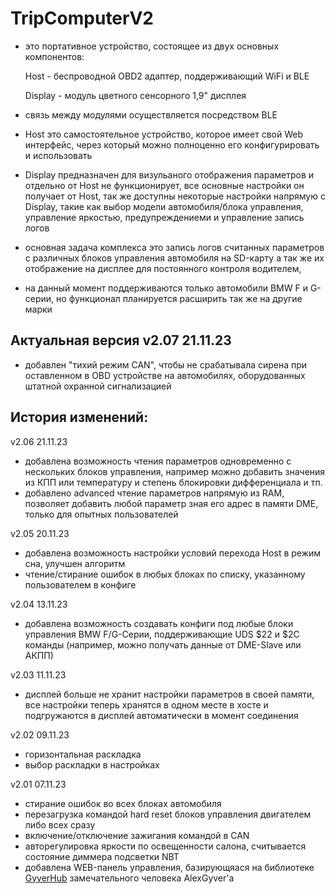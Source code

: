 # TripComputerV2
- это портативное устройство, состоящее из двух основных компонентов:

    Host - беспроводной OBD2 адаптер, поддерживающий WiFi и BLE
  
    Display - модуль цветного сенсорного 1,9" дисплея

- связь между модулями осуществляется посредством BLE
- Host это самостоятельное устройство, которое имеет свой Web интерфейс, через который можно полноценно его конфигурировать и использовать
- Display предназначен для визульаного отображения параметров и отдельно от Host не функционирует, все основные настройки он получает от Host, так же доступны некоторые настройки напрямую с Display, такие как выбор модели автомобиля/блока управления, управление яркостью, предупреждениеми и управление запись логов
- основная задача комплекса это запись логов считанных параметров с различных блоков управления автомобиля на SD-карту а так же их отображение на дисплее для постоянного контроля водителем,
- на данный момент поддерживаются только автомобили BMW F и G-серии, но функционал планируется расширить так же на другие марки

## Актуальная версия v2.07 21.11.23
- добавлен "тихий режим CAN", чтобы не срабатывала сирена при оставленном в OBD устройстве на автомобилях, оборудованных штатной охранной сигнализацией

## История изменений:

v2.06 21.11.23
- добавлена возможность чтения параметров одновременно с нескольких блоков управления, например можно добавить значения из КПП или температуру и степень блокировки дифференциала и тп.
- добавлено advanced чтение параметров напрямую из RAM, позволяет добавить любой параметр зная его адрес в памяти DME, только для опытных пользователей

v2.05 20.11.23
- добавлена возможность настройки условий перехода Host в режим сна, улучшен алгоритм
- чтение/стирание ошибок в любых блоках по списку, указанному пользователем в конфиге

v2.04 13.11.23
- добавлена возможность создавать конфиги под любые блоки управления BMW F/G-Серии, поддерживающие UDS $22 и $2C команды (например, можно получать данные от DME-Slave или АКПП)

v2.03 11.11.23
- дисплей больше не хранит настройки параметров в своей памяти, все настройки теперь хранятся в одном месте в хосте и подгружаются в дисплей автоматически в момент соединения

v2.02 09.11.23
- горизонтальная раскладка
- выбор раскладки в настройках

v2.01 07.11.23
- стирание ошибок во всех блоках автомобиля
- перезагрузка командой hard reset блоков управления двигателем либо всех сразу
- включение/отключение зажигания командой в CAN
- авторегулировка яркости по освещенности салона, считывается состояние диммера подсветки NBT
- добавлена WEB-панель управления, базирующяася на библиотеке [GyverHub](https://github.com/GyverLibs/GyverHub) замечательного человека AlexGyver'а
  

